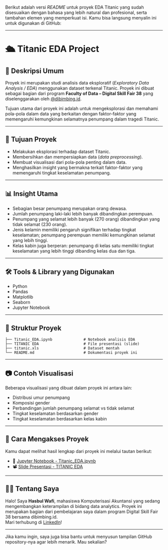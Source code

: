 Berikut adalah versi *README* untuk proyek EDA Titanic yang sudah disesuaikan dengan bahasa yang lebih natural dan profesional, serta tambahan elemen yang memperkuat isi. Kamu bisa langsung menyalin ini untuk digunakan di GitHub:

---

# 🛳️ Titanic EDA Project

## 📌 Deskripsi Umum  
Proyek ini merupakan studi analisis data eksploratif (*Exploratory Data Analysis / EDA*) menggunakan dataset terkenal Titanic. Proyek ini dibuat sebagai bagian dari program **Faculty of Data – Digital Skill Fair 38** yang diselenggarakan oleh [@dibimbing.id](https://dibimbing.id).  

Tujuan utama dari proyek ini adalah untuk mengeksplorasi dan memahami pola-pola dalam data yang berkaitan dengan faktor-faktor yang memengaruhi kemungkinan selamatnya penumpang dalam tragedi Titanic.

---

## 🎯 Tujuan Proyek  
- Melakukan eksplorasi terhadap dataset Titanic.  
- Membersihkan dan mempersiapkan data (*data preprocessing*).  
- Membuat visualisasi dari pola-pola penting dalam data.  
- Menghasilkan insight yang bermakna terkait faktor-faktor yang memengaruhi tingkat keselamatan penumpang.  

---

## 📊 Insight Utama  
- Sebagian besar penumpang merupakan orang dewasa.  
- Jumlah penumpang laki-laki lebih banyak dibandingkan perempuan.  
- Penumpang yang selamat lebih banyak (270 orang) dibandingkan yang tidak selamat (230 orang).  
- Jenis kelamin memiliki pengaruh signifikan terhadap tingkat keselamatan; penumpang perempuan memiliki kemungkinan selamat yang lebih tinggi.  
- Kelas kabin juga berperan: penumpang di kelas satu memiliki tingkat keselamatan yang lebih tinggi dibanding kelas dua dan tiga.

---

## 🛠️ Tools & Library yang Digunakan  
- Python  
- Pandas  
- Matplotlib  
- Seaborn  
- Jupyter Notebook  

---

## 📁 Struktur Proyek  
```
├── Titanic_EDA.ipynb              # Notebook analisis EDA
├── TITANIC EDA                    # File presentasi (slide)
├── titanic.xls                    # Dataset mentah
└── README.md                      # Dokumentasi proyek ini
```

---

## 📷 Contoh Visualisasi  
Beberapa visualisasi yang dibuat dalam proyek ini antara lain:  
- Distribusi umur penumpang  
- Komposisi gender  
- Perbandingan jumlah penumpang selamat vs tidak selamat  
- Tingkat keselamatan berdasarkan gender  
- Tingkat keselamatan berdasarkan kelas kabin  

---

## 📄 Cara Mengakses Proyek  
Kamu dapat melihat hasil lengkap dari proyek ini melalui tautan berikut:  
- 📘 [Jupyter Notebook - Titanic_EDA.ipynb](#)  
- 📽️ [Slide Presentasi - TITANIC EDA](#)  

---

## 🙋‍♂️ Tentang Saya  
Halo! Saya **Hasbul Wafi**, mahasiswa Komputerisasi Akuntansi yang sedang mengembangkan keterampilan di bidang data analytics. Proyek ini merupakan bagian dari pembelajaran saya dalam program Digital Skill Fair 38 bersama dibimbing.id.  
Mari terhubung di [LinkedIn](#)!

---

Jika kamu ingin, saya juga bisa bantu untuk menyusun tampilan GitHub repository-nya agar lebih menarik. Mau sekalian?

